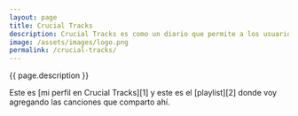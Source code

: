 ```yaml
---
layout: page
title: Crucial Tracks
description: Crucial Tracks es como un diario que permite a los usuarios compartir una rola al día y escribir algo al respecto de esa rola. Pensé que sería divertido crear una página donde mostrar las canciones que voy publicando en mi perfil de Crucial Tracks.
image: /assets/images/logo.png
permalink: /crucial-tracks/
---
```


<p class="text-center">{{ page.description }}</p>

<p>Este es [mi perfil en Crucial Tracks][1] y este es el [playlist][2] donde voy agregando las canciones que comparto ahí.</p>

<ul id="tracks" class="list-unstyled"></ul>

[1]: https://app.crucialtracks.org/profile/mijo
[2]: https://music.apple.com/mx/playlist/crucial-tracks/pl.u-g39JFWq0EPd?l=en
